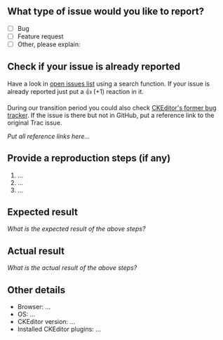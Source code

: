 ## What type of issue would you like to report?

- [ ] Bug
- [ ] Feature request
- [ ] Other, please explain:

## Check if your issue is already reported

Have a look in [open issues list](https://github.com/ckeditor/ckeditor-dev/issues) using a search function. If your issue
is already reported just put a 👍 (+1) reaction in it.

During our transition period you could also check [CKEditor's former bug tracker](https://dev.ckeditor.com). If the issue
is there but not in GitHub, put a reference link to the original Trac issue.

*Put all reference links here...*

## Provide a reproduction steps (if any)

1. ...
2. ...
3. ...

## Expected result

*What is the expected result of the above steps?*

## Actual result

*What is the actual result of the above steps?*

## Other details

* Browser: ...
* OS: ...
* CKEditor version: ...
* Installed CKEditor plugins: ...
